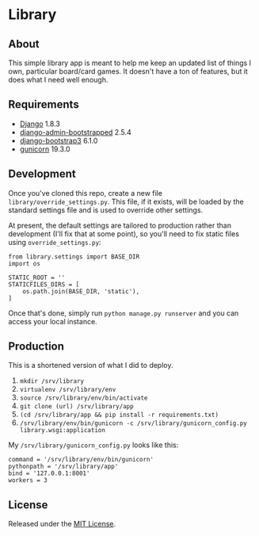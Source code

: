 # Library

## About

This simple library app is meant to help me keep an updated list of things I 
own, particular board/card games. It doesn't have a ton of features, but it 
does what I need well enough.

## Requirements

+ [Django](http://djangoproject.com) 1.8.3
+ [django-admin-bootstrapped](https://pypi.python.org/pypi/django-admin-bootstrapped/2.5.4) 2.5.4
+ [django-bootstrap3](https://pypi.python.org/pypi/django-bootstrap3/6.1.0) 6.1.0
+ [gunicorn](http://gunicorn.org) 19.3.0

## Development

Once you've cloned this repo, create a new file `library/override_settings.py`. 
This file, if it exists, will be loaded by the standard settings file and is 
used to override other settings.

At present, the default settings are tailored to production rather than 
development (I'll fix that at some point), so you'll need to fix static files 
using `override_settings.py`:

```
from library.settings import BASE_DIR
import os

STATIC_ROOT = ''
STATICFILES_DIRS = [
    os.path.join(BASE_DIR, 'static'),
]
```

Once that's done, simply run `python manage.py runserver` and you can access 
your local instance.

## Production

This is a shortened version of what I did to deploy.

1. `mkdir /srv/library`
2. `virtualenv /srv/library/env`
3. `source /srv/library/env/bin/activate`
4. `git clone (url) /srv/library/app`
5. `(cd /srv/library/app && pip install -r requirements.txt)`
6. `/srv/library/env/bin/gunicorn -c /srv/library/gunicorn_config.py library.wsgi:application`

My `/srv/library/gunicorn_config.py` looks like this:

```
command = '/srv/library/env/bin/gunicorn'
pythonpath = '/srv/library/app'
bind = '127.0.0.1:8001'
workers = 3
```

## License

Released under the [MIT License](http://rnelson.mit-license.org).


